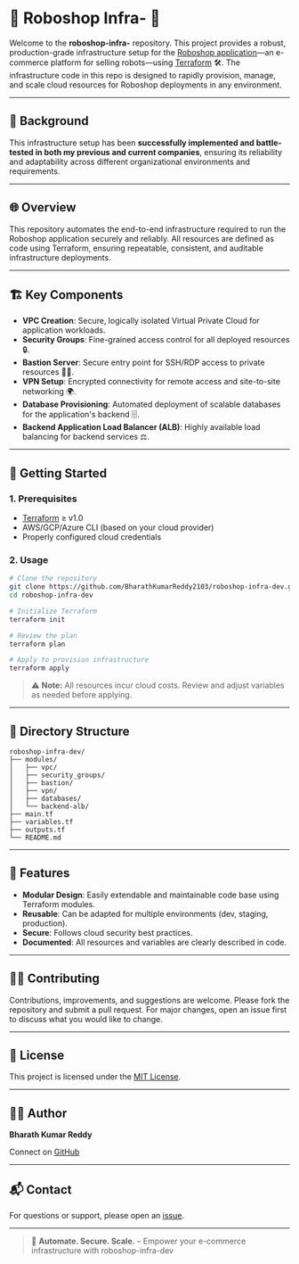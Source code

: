 # 🤖 Roboshop Infra- 🚀

Welcome to the **roboshop-infra-** repository. This project provides a robust, production-grade infrastructure setup for the [Roboshop application](https://roboshop.com/)—an e-commerce platform for selling robots—using [Terraform](https://www.terraform.io/) 🛠️. The infrastructure code in this repo is designed to rapidly provision, manage, and scale cloud resources for Roboshop deployments in any environment.

---

## 📖 Background

This infrastructure setup has been **successfully implemented and battle-tested in both my previous and current companies**, ensuring its reliability and adaptability across different organizational environments and requirements.

---

## 🌐 Overview

This repository automates the end-to-end infrastructure required to run the Roboshop application securely and reliably. All resources are defined as code using Terraform, ensuring repeatable, consistent, and auditable infrastructure deployments.

---

## 🏗️ Key Components

- **VPC Creation**: Secure, logically isolated Virtual Private Cloud for application workloads.
- **Security Groups**: Fine-grained access control for all deployed resources 🔒.
- **Bastion Server**: Secure entry point for SSH/RDP access to private resources 🕵️‍♂️.
- **VPN Setup**: Encrypted connectivity for remote access and site-to-site networking 🌍.
- **Database Provisioning**: Automated deployment of scalable databases for the application's backend 🗄️.
- **Backend Application Load Balancer (ALB)**: Highly available load balancing for backend services ⚖️.

---

## 🚦 Getting Started

### 1. Prerequisites

- [Terraform](https://www.terraform.io/downloads.html) ≥ v1.0
- AWS/GCP/Azure CLI (based on your cloud provider)
- Properly configured cloud credentials

### 2. Usage

```bash
# Clone the repository
git clone https://github.com/BharathKumarReddy2103/roboshop-infra-dev.git
cd roboshop-infra-dev

# Initialize Terraform
terraform init

# Review the plan
terraform plan

# Apply to provision infrastructure
terraform apply
```

> ⚠️ **Note:** All resources incur cloud costs. Review and adjust variables as needed before applying.

---

## 📁 Directory Structure

```
roboshop-infra-dev/
├── modules/
│   ├── vpc/
│   ├── security_groups/
│   ├── bastion/
│   ├── vpn/
│   ├── databases/
│   └── backend-alb/
├── main.tf
├── variables.tf
├── outputs.tf
└── README.md
```

---

## 📌 Features

- **Modular Design**: Easily extendable and maintainable code base using Terraform modules.
- **Reusable**: Can be adapted for multiple environments (dev, staging, production).
- **Secure**: Follows cloud security best practices.
- **Documented**: All resources and variables are clearly described in code.

---

## 🧑‍💻 Contributing

Contributions, improvements, and suggestions are welcome. Please fork the repository and submit a pull request. For major changes, open an issue first to discuss what you would like to change.

---

## 📝 License

This project is licensed under the [MIT License](LICENSE).

---

## 🙋‍♂️ Author

**Bharath Kumar Reddy**

Connect on [GitHub](https://github.com/BharathKumarReddy2103)

---

## 📬 Contact

For questions or support, please open an [issue](https://github.com/BharathKumarReddy2103/roboshop-infra-dev/issues).

---

> 🚀 **Automate. Secure. Scale.** – Empower your e-commerce infrastructure with roboshop-infra-dev
